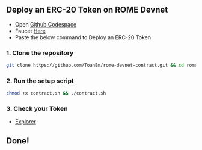 ## Deploy an ERC-20 Token on ROME Devnet
- Open [Github Codespace](https://github.com/codespaces)
- Faucet [Here](https://romeevm.devnet.romeprotocol.xyz/request_airdrop)
- Paste the below command to Deploy an ERC-20 Token
### 1. Clone the repository
```Bash
git clone https://github.com/ToanBm/rome-devnet-contract.git && cd rome-devnet-contract
```
### 2. Run the setup script
```Bash
chmod +x contract.sh && ./contract.sh
```
### 3. Check your Token
- [Explorer](https://romeevm.devnet.romeprotocol.xyz:1000/)

## Done!
